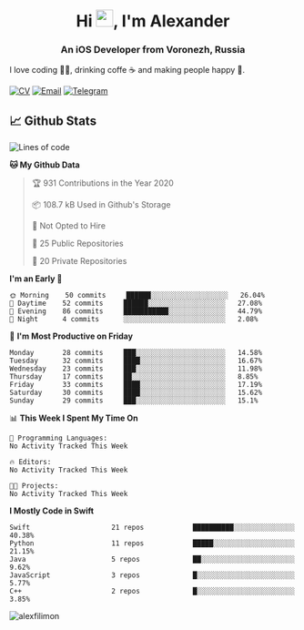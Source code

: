 <h1 align="center">Hi <img src="https://raw.githubusercontent.com/MartinHeinz/MartinHeinz/master/wave.gif" width="30px">, I'm Alexander</h1>
<h3 align="center">An iOS Developer from Voronezh, Russia</h3>

I love coding 👨‍💻, drinking coffe ☕️ and making people happy 🎊.

[![CV](https://img.shields.io/badge/CV-Александр%20Филимонов-14b420)](http://alexfilimon.github.io/)
[![Email](https://img.shields.io/badge/Email-as.filimonov@mail.ru-f39f37)](mailto:as.filimonov@mail.ru)
[![Telegram](https://img.shields.io/badge/Telegram-alexfilimon-1686b1)](https://t.me/alexfilimon)

## 📈 Github Stats

<!--START_SECTION:waka-->
![Lines of code](https://img.shields.io/badge/From%20Hello%20World%20I%27ve%20Written-489098%20lines%20of%20code-blue)

**🐱 My Github Data** 

> 🏆 931 Contributions in the Year 2020
 > 
> 📦 108.7 kB Used in Github's Storage 
 > 
> 🚫 Not Opted to Hire
 > 
> 📜 25 Public Repositories
 > 
> 🔑 20 Private Repositories 

**I'm an Early 🐤** 

```text
🌞 Morning    50 commits     ██████░░░░░░░░░░░░░░░░░░░   26.04% 
🌆 Daytime    52 commits     ██████░░░░░░░░░░░░░░░░░░░   27.08% 
🌃 Evening    86 commits     ███████████░░░░░░░░░░░░░░   44.79% 
🌙 Night      4 commits      ░░░░░░░░░░░░░░░░░░░░░░░░░   2.08%

```
📅 **I'm Most Productive on Friday** 

```text
Monday       28 commits     ███░░░░░░░░░░░░░░░░░░░░░░   14.58% 
Tuesday      32 commits     ████░░░░░░░░░░░░░░░░░░░░░   16.67% 
Wednesday    23 commits     ███░░░░░░░░░░░░░░░░░░░░░░   11.98% 
Thursday     17 commits     ██░░░░░░░░░░░░░░░░░░░░░░░   8.85% 
Friday       33 commits     ████░░░░░░░░░░░░░░░░░░░░░   17.19% 
Saturday     30 commits     ████░░░░░░░░░░░░░░░░░░░░░   15.62% 
Sunday       29 commits     ███░░░░░░░░░░░░░░░░░░░░░░   15.1%

```


📊 **This Week I Spent My Time On** 

```text
💬 Programming Languages: 
No Activity Tracked This Week

🔥 Editors: 
No Activity Tracked This Week

🐱‍💻 Projects: 
No Activity Tracked This Week

```

**I Mostly Code in Swift** 

```text
Swift                    21 repos            ██████████░░░░░░░░░░░░░░░   40.38% 
Python                   11 repos            █████░░░░░░░░░░░░░░░░░░░░   21.15% 
Java                     5 repos             ██░░░░░░░░░░░░░░░░░░░░░░░   9.62% 
JavaScript               3 repos             █░░░░░░░░░░░░░░░░░░░░░░░░   5.77% 
C++                      2 repos             █░░░░░░░░░░░░░░░░░░░░░░░░   3.85%

```



<!--END_SECTION:waka-->

<img align="center" src="https://github-readme-stats.vercel.app/api?username=alexfilimon&show_icons=true" alt="alexfilimon" />
